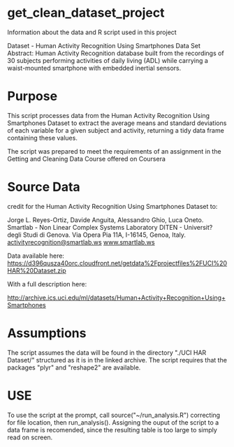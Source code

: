 # get_clean_dataset_project

Information about the data and R script used in this project

Dataset - Human Activity Recognition Using Smartphones Data Set 
Abstract: Human Activity Recognition database built from the recordings of 30 subjects performing activities of daily living (ADL) while carrying a waist-mounted smartphone with embedded inertial sensors.

# Purpose
This script processes data from the Human Activity Recognition Using Smartphones Dataset to extract the average means and standard deviations of each variable for a given subject and activity, returning a tidy data frame containing these values.

The script was prepared to meet the requirements of an assignment in the Getting and Cleaning Data Course offered on Coursera

# Source Data
credit for the Human Activity Recognition Using Smartphones Dataset to:

Jorge L. Reyes-Ortiz, Davide Anguita, Alessandro Ghio, Luca Oneto. Smartlab - Non Linear Complex Systems Laboratory DITEN - Universit? degli Studi di Genova. Via Opera Pia 11A, I-16145, Genoa, Italy. activityrecognition@smartlab.ws www.smartlab.ws

Data available here: https://d396qusza40orc.cloudfront.net/getdata%2Fprojectfiles%2FUCI%20HAR%20Dataset.zip

With a full description here:

http://archive.ics.uci.edu/ml/datasets/Human+Activity+Recognition+Using+Smartphones

# Assumptions

The script assumes the data will be found in the directory "./UCI HAR Dataset/" structured as it is in the linked archive. The script requires that the packages "plyr" and "reshape2" are available.

# USE
To use the script at the prompt, call source("~/run_analysis.R") correcting for file location, then run_analysis(). Assigning the ouput of the script to a data frame is recomended, since the resulting table is too large to simply read on screen.


